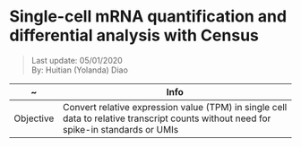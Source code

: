 # Single-cell mRNA quantification and differential analysis with Census
> Last update: 05/01/2020 <br>
> By: Huitian (Yolanda) Diao

| ~ | Info |
| --- | --- |
| Objective | Convert relative expression value (TPM) in single cell data to relative transcript counts without need for spike-in standards or UMIs |

